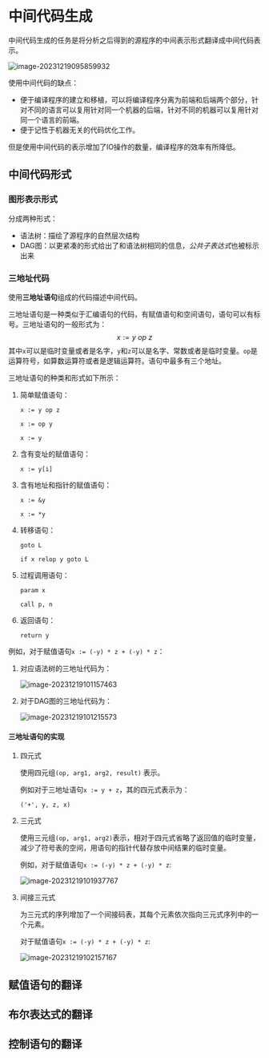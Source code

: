 # 中间代码生成

中间代码生成的任务是将分析之后得到的源程序的中间表示形式翻译成中间代码表示。

![image-20231219095859932](./intermediate-code/image-20231219095859932.png)

使用中间代码的缺点：

- 便于编译程序的建立和移植，可以将编译程序分离为前端和后端两个部分，针对不同的语言可以复用针对同一个机器的后端，针对不同的机器可以复用针对同一个语言的前端。
- 便于记性于机器无关的代码优化工作。

但是使用中间代码的表示增加了IO操作的数量，编译程序的效率有所降低。

## 中间代码形式

### 图形表示形式

分成两种形式：

- 语法树：描绘了源程序的自然层次结构
- DAG图：以更紧凑的形式给出了和语法树相同的信息，*公共子表达式*也被标示出来

### 三地址代码

使用**三地址语句**组成的代码描述中间代码。

三地址语句是一种类似于汇编语句的代码，有赋值语句和空间语句，语句可以有标号。三地址语句的一般形式为：
$$
x := y\  op\  z
$$
其中`x`可以是临时变量或者是名字，`y`和`z`可以是名字、常数或者是临时变量。`op`是运算符号，如算数运算符或者是逻辑运算符。语句中最多有三个地址。

三地址语句的种类和形式如下所示：

1. 简单赋值语句：

   `x := y op z`

   `x := op y`

   `x := y`

2. 含有变址的赋值语句：

   `x := y[i]`

3. 含有地址和指针的赋值语句：

   `x := &y`

   `x := *y`

4. 转移语句：

   `goto L`

   `if x relop y goto L`

5. 过程调用语句：

   `param x`

   `call p, n`

6. 返回语句：

   `return y`

例如，对于赋值语句`x := (-y) * z + (-y) * z`：

1. 对应语法树的三地址代码为：

   ![image-20231219101157463](./intermediate-code/image-20231219101157463.png)

2. 对于DAG图的三地址代码为：

   ![image-20231219101215573](./intermediate-code/image-20231219101215573.png)

#### 三地址语句的实现

1. 四元式

   使用四元组`(op, arg1, arg2, result)` 表示。

   例如对于三地址语句`x := y + z`，其的四元式表示为：

   ```
   ('+', y, z, x)
   ```

2. 三元式

   使用三元组`(op, arg1, arg2)`表示，相对于四元式省略了返回值的临时变量，减少了符号表的空间，用语句的指针代替存放中间结果的临时变量。

   例如，对于赋值语句`x := (-y) * z + (-y) * z`:

   ![image-20231219101937767](./intermediate-code/image-20231219101937767.png)

3. 间接三元式

   为三元式的序列增加了一个间接码表，其每个元素依次指向三元式序列中的一个元素。

   对于赋值语句`x := (-y) * z + (-y) * z`:

   ![image-20231219102157167](./intermediate-code/image-20231219102157167.png)

## 赋值语句的翻译



## 布尔表达式的翻译

## 控制语句的翻译

